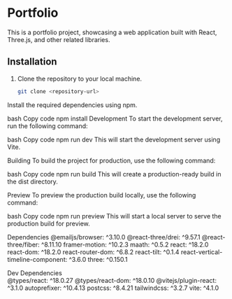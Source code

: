 
# Portfolio

This is a  portfolio project, showcasing a web application built with React, Three.js, and other related libraries.

## Installation

1. Clone the repository to your local machine.

   ```bash
   git clone <repository-url>
Install the required dependencies using npm.

bash
Copy code
npm install
Development
To start the development server, run the following command:

bash
Copy code
npm run dev
This will start the development server using Vite.

Building
To build the project for production, use the following command:

bash
Copy code
npm run build
This will create a production-ready build in the dist directory.

Preview
To preview the production build locally, use the following command:

bash
Copy code
npm run preview
This will start a local server to serve the production build for preview.

  Dependencies
@emailjs/browser: ^3.10.0
@react-three/drei: ^9.57.1
@react-three/fiber: ^8.11.10
framer-motion: ^10.2.3
maath: ^0.5.2
react: ^18.2.0
react-dom: ^18.2.0
react-router-dom: ^6.8.2
react-tilt: ^0.1.4
react-vertical-timeline-component: ^3.6.0
three: ^0.150.1

  Dev Dependencies  
@types/react: ^18.0.27
@types/react-dom: ^18.0.10
@vitejs/plugin-react: ^3.1.0
autoprefixer: ^10.4.13
postcss: ^8.4.21
tailwindcss: ^3.2.7
vite: ^4.1.0
